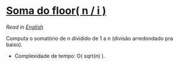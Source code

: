 
# [Soma do floor( n / i )](sum_of_floor.cpp)

*Read in [English](README.en.md)*

Computa o somatório de n dividido de 1 a n (divisão arredondado pra baixo).
* Complexidade de tempo: O( sqrt(n) ).
